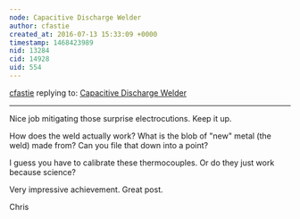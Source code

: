 ```yaml
---
node: Capacitive Discharge Welder
author: cfastie
created_at: 2016-07-13 15:33:09 +0000
timestamp: 1468423989
nid: 13284
cid: 14928
uid: 554
---
```




[cfastie](../profile/cfastie) replying to: [Capacitive Discharge Welder](../notes/kinasmith/07-12-2016/capacitive-discharge-welder)

----
Nice job mitigating those surprise electrocutions. Keep it up.

How does the weld actually work? What is the blob of "new" metal (the weld) made from? Can you file that down into a point?

I guess you have to calibrate these thermocouples. Or do they just work because science?

Very impressive achievement. Great post.

Chris

